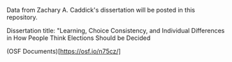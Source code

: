 Data from Zachary A. Caddick's dissertation will be posted in this repository. 

Dissertation title: "Learning, Choice Consistency, and Individual Differences in How People Think Elections Should be Decided


(OSF Documents)[https://osf.io/n75cz/]



